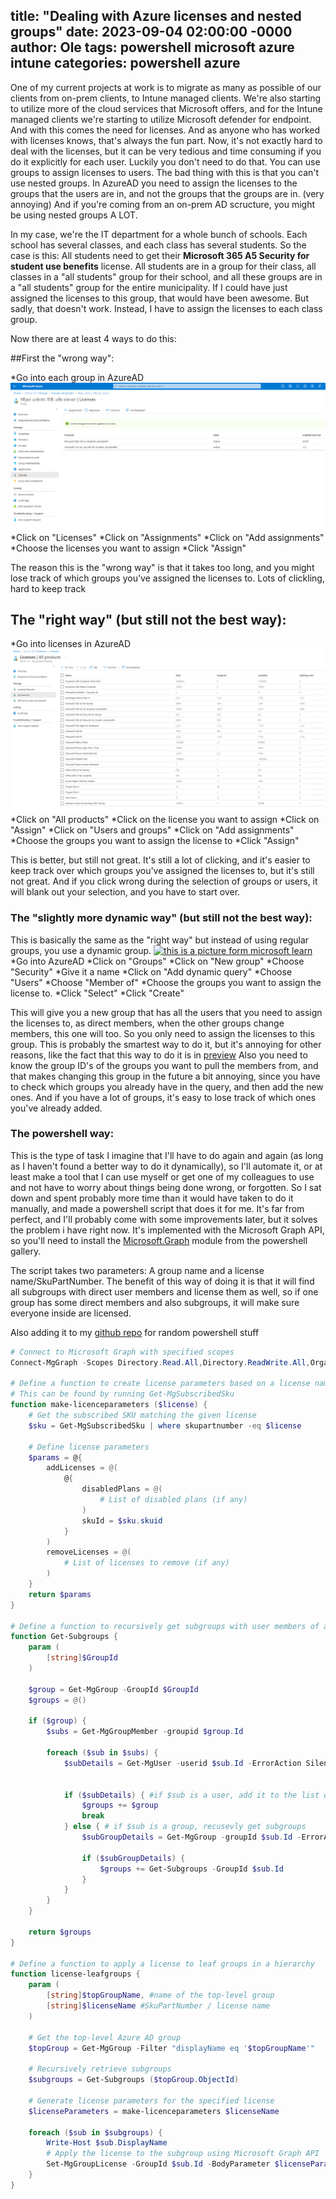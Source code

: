 title: "Dealing with Azure licenses and nested groups"
date: 2023-09-04 02:00:00 -0000
author: Ole
tags: powershell microsoft azure intune
categories: powershell azure
---

One of my current projects at work is to migrate as many as possible of our clients from on-prem clients, to Intune managed clients.
We're also starting to utilize more of the cloud services that Microsoft offers, and for the Intune managed clients we're starting to utilize Microsoft defender for endpoint. And with this comes the need for licenses.
And as anyone who has worked with licenses knows, that's always the fun part.
Now, it's not exactly hard to deal with the licenses, but it can be very tedious and time consuming if you do it explicitly for each user.
Luckily you don't need to do that. You can use groups to assign licenses to users. The bad thing with this is that you can't use nested groups. In AzureAD you need to assign the licenses to the groups that the users are in, and not the groups that the groups are in. (very annoying)
And if you're coming from an on-prem AD scructure, you might be using nested groups A LOT.

In my case, we're the IT department for a whole bunch of schools. Each school has several classes, and each class has several students. 
So the case is this: All students need to get their **Microsoft 365 A5 Security for student use benefits** license. All students are in a group for their class, all classes in a "all students" group for their school, and all these groups are in a "all students" group for the entire municipality.
If I could have just assigned the licenses to this group, that would have been awesome. But sadly, that doesn't work.
Instead, I have to assign the licenses to each class group.

Now there are at least 4 ways to do this:

##First the "wrong way":

*Go into each group in AzureAD
![assigning licenses the "wrong way"](/pictures/azure-licenses/wrong-way.png)
*Click on "Licenses"
*Click on "Assignments"
*Click on "Add assignments"
*Choose the licenses you want to assign
*Click "Assign"

The reason this is the "wrong way" is that it takes too long, and you might lose track of which groups you've assigned the licenses to.
Lots of clickling, hard to keep track


## The "right way" (but still not the best way):
*Go into licenses in AzureAD
![assigning licenses the "right way"](/pictures/azure-licenses/right-way.png)
*Click on "All products"
*Click on the license you want to assign
*Click on "Assign"
*Click on "Users and groups"
*Click on "Add assignments"
*Choose the groups you want to assign the license to
*Click "Assign"


This is better, but still not great. It's still a lot of clicking, and it's easier to keep track over which groups you've assigned the licenses to, but it's still not great. And if you click wrong during the selection of groups or users, it will blank out your selection, and you have to start over.


### The "slightly more dynamic way" (but still not the best way):
This is basically the same as the "right way" but instead of using regular groups, you use a dynamic group. 
[![this is a picture form microsoft learn](https://learn.microsoft.com/en-us/azure/active-directory/enterprise-users/media/groups-dynamic-rule-member-of/member-of-diagram.png)](https://learn.microsoft.com/en-us/azure/active-directory/enterprise-users/media/groups-dynamic-rule-member-of/member-of-diagram.png)
*Go into AzureAD
*Click on "Groups"
*Click on "New group"
*Choose "Security"
*Give it a name
*Click on "Add dynamic query"
*Choose "Users"
*Choose "Member of"
*Choose the groups you want to assign the license to.
*Click "Select"
*Click "Create"

This will give you a new group that has all the users that you need to assign the licenses to, as direct members, when the other groups change members, this one will too. So you only need to assign the licenses to this group.
This is probably the smartest way to do it, but it's annoying for other reasons, like the fact that this way to do it is in [preview](https://learn.microsoft.com/en-us/azure/active-directory/enterprise-users/groups-dynamic-rule-member-of)
Also you need to know the group ID's of the groups you want to pull the members from, and that makes changing this group in the future a bit annoying, since you have to check which groups you already have in the query, and then add the new ones. And if you have a lot of groups, it's easy to lose track of which ones you've already added.


### The powershell way:
This is the type of task I imagine that I'll have to do again and again (as long as I haven't found a better way to do it dynamically), so I'll automate it, or at least make a tool that I can use myself or get one of my colleagues to use and not have to worry about things being done wrong, or forgotten.
So I sat down and spent probably more time than it would have taken to do it manually, and made a powershell script that does it for me.
It's far from perfect, and I'll probably come with some improvements later, but it solves the problem i have right now.
It's implemented with the Microsoft Graph API, so you'll need to install the [Microsoft.Graph](https://www.powershellgallery.com/packages/Microsoft.Graph/1.6.2) module from the powershell gallery.

The script takes two parameters: A group name and a license name/SkuPartNumber.
The benefit of this way of doing it is that it will find all subgroups with direct user members and license them as well, so if one group has some direct members and also subgroups, it will make sure everyone inside are licensed.

Also adding it to my [github repo](https://github.com/randriksen/powershell) for random powershell stuff

```powershell
# Connect to Microsoft Graph with specified scopes
Connect-MgGraph -Scopes Directory.Read.All,Directory.ReadWrite.All,Organization.Read.All,Organization.ReadWrite.All

# Define a function to create license parameters based on a license name/SkuPartNumber 
# This can be found by running Get-MgSubscribedSku
function make-licenceparameters ($license) {
    # Get the subscribed SKU matching the given license
    $sku = Get-MgSubscribedSku | where skupartnumber -eq $license
    
    # Define license parameters
    $params = @{
        addLicenses = @(
            @{
                disabledPlans = @(
                    # List of disabled plans (if any)
                )
                skuId = $sku.skuid
            }
        )
        removeLicenses = @(
            # List of licenses to remove (if any)
        )
    }
    return $params
}

# Define a function to recursively get subgroups with user members of a specified group
function Get-Subgroups {
    param (
        [string]$GroupId
    )

    $group = Get-MgGroup -GroupId $GroupId
    $groups = @()

    if ($group) {
        $subs = Get-MgGroupMember -groupid $group.Id

        foreach ($sub in $subs) {
            $subDetails = Get-MgUser -userid $sub.Id -ErrorAction SilentlyContinue


            if ($subDetails) { #if $sub is a user, add it to the list of groups
                $groups += $group
                break
            } else { # if $sub is a group, recusevly get subgroups
                $subGroupDetails = Get-MgGroup -groupId $sub.Id -ErrorAction SilentlyContinue

                if ($subGroupDetails) {
                    $groups += Get-Subgroups -GroupId $sub.Id
                }
            }
        }
    }

    return $groups 
}

# Define a function to apply a license to leaf groups in a hierarchy
function license-leafgroups {
    param (
        [string]$topGroupName, #name of the top-level group
        [string]$licenseName #SkuPartNumber / license name
    )
    
    # Get the top-level Azure AD group
 	$topGroup = Get-MgGroup -Filter "displayName eq '$topGroupName'"
	
    # Recursively retrieve subgroups
    $subgroups = Get-Subgroups ($topGroup.ObjectId)

    # Generate license parameters for the specified license
    $licenseParameters = make-licenceparameters $licenseName

    foreach ($sub in $subgroups) {
        Write-Host $sub.DisplayName
        # Apply the license to the subgroup using Microsoft Graph API
        Set-MgGroupLicense -GroupId $sub.Id -BodyParameter $licenseParameters -ErrorAction SilentlyContinue
    }
}
```